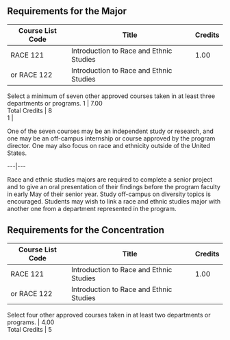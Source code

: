 ##  Requirements for the Major

Course List  Code  |  Title  |  Credits  
---|---|---  
RACE 121  |  Introduction to Race and Ethnic Studies  |  1.00  
or RACE 122  |  Introduction to Race and Ethnic Studies  
Select a minimum of seven other approved courses taken in at least three
departments or programs.  1  |  7.00  
Total Credits  |  8  
1  |

One of the seven courses may be an independent study or research, and one may
be an off-campus internship or course approved by the program director. One
may also focus on race and ethnicity outside of the United States.  
  
---|---  
  
Race and ethnic studies majors are required to complete a senior project and
to give an oral presentation of their findings before the program faculty in
early May of their senior year. Study off-campus on diversity topics is
encouraged. Students may wish to link a race and ethnic studies major with
another one from a department represented in the program.

##  Requirements for the Concentration

Course List  Code  |  Title  |  Credits  
---|---|---  
RACE 121  |  Introduction to Race and Ethnic Studies  |  1.00  
or RACE 122  |  Introduction to Race and Ethnic Studies  
Select four other approved courses taken in at least two departments or
programs.  |  4.00  
Total Credits  |  5

